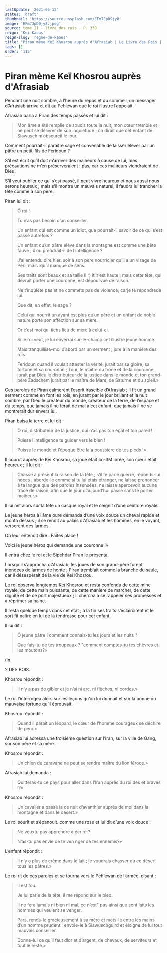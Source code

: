 ```yaml
---
lastUpdate: '2021-05-12'
status: 'draft'
thumbnail: 'https://source.unsplash.com/EFm7JpD9jy8'
image: 'EFm7JpD9jy8.jpeg'
source: tome II - livre des rois - P. 339
reign: 'Keï Kaous'
reign-slug: 'regne-de-kaous'
title: "Piran mème Keï Khosrou auprès d'Afrasiab | Le Livre des Rois | Shâhnâmeh"
tags: []
order: '115'
---
```


# Piran mème Keï Khosrou auprès d'Afrasiab

Pendant une nuit sombre, à l’heure du repos et du sommeil, un messager d’Afrasiab arriva et dit au Pehlewan que le roi illustre l’appelait.

Afrasiab parla à Piran des temps passés et lui dit :

> Mon âme a été remplie de soucis toute la nuit, mon cœur tremble et ne peut se délivrer de son inquiétude ; on dirait que cet enfant de Siawusch m’obscurcit le jour.

Comment pourrait-il paraître sage et convenable de laisser élever par un pâtre un petit-fils de Feridoun ?

S’il est écrit qu’il doit m’arriver des malheurs à cause de lui, mes précautions ne m’en préserveraient : pas, car ces malheurs viendraient de Dieu.

S’il veut oublier ce qui s’est passé, il peut vivre heureux et nous aussi nous serons heureux ; mais s’il montre un mauvais naturel, il faudra lui trancher la tête comme à son père.

Piran lui dit :

> Ô roi !
>
> Tu n’as pas besoin d’un conseiller.
>
> Un enfant qui est comme un idiot, que pourrait-il savoir de ce qui s’est passé autrefois ?
>
> Un enfant qu’un pâtre élève dans la montagne est comme une bête fauve ; d’où prendrait-il de l’intelligence ?
>
> J’ai entendu dire hier. soir à son père nourricier qu’il a un visage de Péri, mais .qu’il manque de sens.
>
> Ses traits sont beaux et sa taille Il r) itlit est haute ; mais cette tête, qui devrait porter une couronne, est dépourvue de raison.
>
> Ne t’inquiète pas et ne commets pas de violence, carje te répondrede lui.
>
> Que dit, en effet, le sage ?
>
> Celui qui nourrit un ayant est plus qu’un père et un enfant de noble nature porte son affection sur sa mère.
>
> Or c’est moi qui tiens lieu de mère à celui-ci.
>
> Si le roi veut, je lui enverrai sur-le-champ cet illustre jeune homme.
>
> Mais tranquillise-moi d’abord par un serment ; jure à la manière des rois.
>
> Feridoun quand il voulait attester la vérité, jurait par sa gloire, sa fortune et sa couronne ; Tour, le maître du trône et de la couronne, jurait par Dieu le distributeur de la justice dans le monde et ton grand-père Zadschem jurait par le maître de Mars, de Saturne et du soleil.»

Ces paroles de Piran calmèrent l’esprit irascible d’Afrasiab ; il fit un grand serment comme en font les rois, en jurant par le jour brillant et la nuit sombre, par Dieu le créateur du monde, créateur de la terre, de l’espace et du temps, que jamais il ne ferait de mal à cet enfant, que jamais il ne se montrerait dur envers lui.

Piran baisa la terre et lui dit :

> Ô roi, distributeur de la justice, qui n’as pas ton égal et ton pareil !
>
> Puisse l’intelligence te guider vers le bien !
>
> Puisse le monde et l’époque être la a poussière de tes pieds !»

Il courut auprès de Keï Khosrou, sa joue était co-3M Iorée, son cœur était heureux ; il lui dit :

> Chasse à présent la raison de ta tête ; s’il te parle guerre, réponds-lui noces ; aborde-le comme si tu lui étais étranger, ne laisse prononcer à ta langue que des paroles insensées, ne laisse apercevoir aucune trace de raison, afin que le jour d’aujourd’hui passe sans te porter malheur.»

Il lui mit alors sur la tête un casque royal et le ceignit d’une ceinture royale.

Le jeune héros à l’âme pure demanda d’une voix douce un cheval rapide et monta dessus ; il se rendit au palais d’Afrasiab et les hommes, en le voyant, versèrent des larmes.

On leur entendit dire : Faites place !

Voici le jeune héros qui demande une couronne !»

Il entra chez le roi et le Sipehdar Piran le présenta.

Lorsqu’il s’approcha d’Afrasiab, les joues de son grand-père furent inondées de larmes de honte ; Piran tremblait comme la branche du saule, car il désespérait de la vie de Keï Khosrou.

Le roi observa longtemps Keï Khosrou et resta confondu de cette mine royale, de cette main puissante, de cette manière de marcher, de cette dignité et de ce port majestueux ; il chercha à se rappeler ses promesses et à réprimer sa haine.

Il resta quelque temps dans cet état ; à la fin ses traits s’éclaircirent et le sort fit naître en lui de la tendresse pour cet enfant.

Il lui dit :

> Ô jeune pâtre I comment connais-tu les jours et les nuits ?
>
> Que fais-tu de tes troupeaux ? "comment comptes-tu tes chèvres et les moutons?»

(in.

2 DES BOlS.

Khosrou répondit :

> Il n’y a pas de gibier et je n’ai ni arc, ni flèches, ni cordes.»

Le roi l’interrogea alors sur les leçons qu’on lui donnait et sur la bonne ou mauvaise fortune qu’il éprouvait.

Khosrou répondit :

> Quand il paraît un léopard, le cœur de l’homme courageux se déchire de peur.»

Afrasiab lui adressa une troisième question sur l’Iran, sur la ville de Gang, sur son père et sa mère.

Khosrou répondit :

> Un chien de caravane ne peut se rendre maître du lion féroce.»

Afrasiab lui demanda :

> Quitteras-tu ce pays pour aller dans l’Iran auprès du roi des et braves î?»

Khosrou répondit :

> Un cavalier a passé la ce nuit d’avanthier auprès de moi dans la montagne et dans le désert.»

Le roi sourit et s’épanouit. comme une rose et lui dit d’une voix douce :

> Ne veuxtu pas apprendre à écrire ?
>
> N’as-tu pas envie de te ven nger de tes ennemis?»

L’enfant répondit :

> Il n’y a plus de crème dans le lait ; je voudrais chasser du ce désert tous les pâtres.»

Le roi rit de ces paroles et se tourna vers le Pehlewan de l’armée, disant :

> Il est fou.
>
> Je lui parle de la tête, il me répond sur le pied.
>
> Il ne fera jamais ni bien ni mal, ce n’est" pas ainsi que sont laits les hommes qui veulent se venger.
>
> Pars, rends-le gracieusement à sa mère et mets-le entre les mains d’un homme prudent ; envoie-le à Siawuschguird et éloigne de lui tout mauvais conseiller.
>
> Donne-lui ce qu’il faut dlor et d’argent, de chevaux, de serviteurs et tout le reste.»

